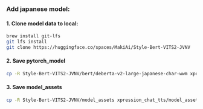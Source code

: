 ### Add japanese model:

#### 1. Clone model data to local:

```bash
brew install git-lfs
git lfs install
git clone https://huggingface.co/spaces/MakiAi/Style-Bert-VITS2-JVNV
```

#### 2. Save pytorch_model

```bash
cp -R Style-Bert-VITS2-JVNV/bert/deberta-v2-large-japanese-char-wwm xpression_chat_tts/bert/deberta-v2-large-japanese-char-wwm
```

#### 3. Save model_assets

```bash
cp -R Style-Bert-VITS2-JVNV/model_assets xpression_chat_tts/model_assets
```